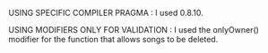 USING SPECIFIC COMPILER PRAGMA : I used 0.8.10.


USING MODIFIERS ONLY FOR VALIDATION : I used the onlyOwner() modifier for the function that allows songs to be deleted.